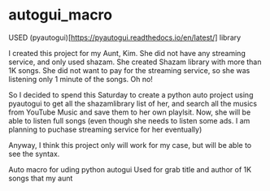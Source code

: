 # autogui_macro

USED (pyautogui)[https://pyautogui.readthedocs.io/en/latest/] library

I created this project for my Aunt, Kim.
She did not have any streaming service, and only used shazam. She created Shazam library with more than 1K songs. She did not want to pay for the streaming service, so she was listening only 1 minute of the songs. Oh no!

So I decided to spend this Saturday to create a python auto project using pyautogui to get all the shazamlibrary list of her, and search all the musics from YouTube Music and save them to her own playlsit. Now, she will be able to listen full songs (even though she needs to listen some ads. I am planning to puchase streaming service for her eventually)

Anyway, I think this project only will work for my case, but will be able to see the syntax.

Auto macro for uding python autogui
Used for grab title and author of 1K songs that my aunt 
